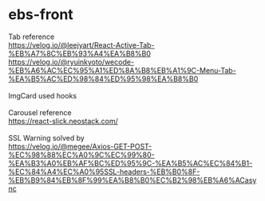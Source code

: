 # ebs-front
Tab reference</br>
https://velog.io/@leejyart/React-Active-Tab-%EB%A7%8C%EB%93%A4%EA%B8%B0</br>
https://velog.io/@ryuinkyoto/wecode-%EB%A6%AC%EC%95%A1%ED%8A%B8%EB%A1%9C-Menu-Tab-%EA%B5%AC%ED%98%84%ED%95%98%EA%B8%B0
</br></br>
ImgCard used hooks
</br></br>
Carousel reference</br>
https://react-slick.neostack.com/</br></br>
SSL Warning solved by</br>
https://velog.io/@megee/Axios-GET-POST-%EC%98%88%EC%A0%9C%EC%99%80-%EA%B3%A0%EB%AF%BC%ED%95%9C-%EA%B5%AC%EC%84%B1-%EC%84%A4%EC%A0%95SSL-headers-%EB%B0%8F-%EB%B9%84%EB%8F%99%EA%B8%B0%EC%B2%98%EB%A6%ACasync
